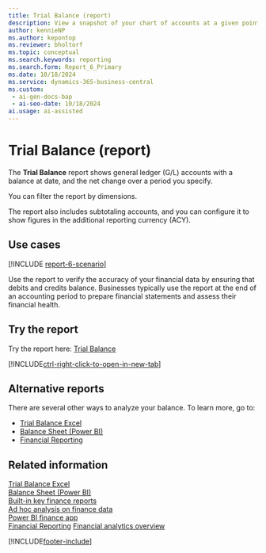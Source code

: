 ```yaml
---
title: Trial Balance (report)
description: View a snapshot of your chart of accounts at a given point and check the debit and credit net change and closing balance.
author: kennieNP
ms.author: kepontop
ms.reviewer: bholtorf
ms.topic: conceptual
ms.search.keywords: reporting
ms.search.form: Report_6_Primary
ms.date: 10/18/2024
ms.service: dynamics-365-business-central
ms.custom:
 - ai-gen-docs-bap
 - ai-seo-date: 10/18/2024
ai.usage: ai-assisted
---
```


# Trial Balance (report)

The **Trial Balance** report shows general ledger (G/L) accounts with a balance at date, and the net change over a period you specify.

You can filter the report by dimensions.

The report also includes subtotaling accounts, and you can configure it to show figures in the additional reporting currency (ACY).

## Use cases

[!INCLUDE [report-6-scenario](../includes/report-6-scenario-include.md)]

Use the report to verify the accuracy of your financial data by ensuring that debits and credits balance. Businesses typically use the report at the end of an accounting period to prepare financial statements and assess their financial health.

## Try the report

Try the report here: [Trial Balance](https://businesscentral.dynamics.com?report=6)

[!INCLUDE[ctrl-right-click-to-open-in-new-tab](../includes/ctrl-right-click-to-open-in-new-tab.md)]

## Alternative reports

There are several other ways to analyze your balance. To learn more, go to:

- [Trial Balance Excel](../reports/report-4405.md)
- [Balance Sheet (Power BI)](../finance-powerbi-balance-sheet.md)
- [Financial Reporting](../bi-how-work-account-schedule.md)


## Related information

[Trial Balance Excel](../reports/report-4405.md)  
[Balance Sheet (Power BI)](../finance-powerbi-balance-sheet.md)  
[Built-in key finance reports](../finance-reports.md)  
[Ad hoc analysis on finance data](../ad-hoc-analysis-finance.md)  
[Power BI finance app](../finance-powerbi-app.md)  
[Financial Reporting](../bi-how-work-account-schedule.md)
[Financial analytics overview](../bi.md)  

[!INCLUDE[footer-include](../includes/footer-banner.md)]